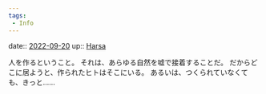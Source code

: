 ```yaml
---
tags:
 - Info
---
```


date:: [2022-09-20](Daily_Note/2022-09-20.md)
up:: [Harsa](Bar/Novel/Nacaria/Harsa.md)

人を作るということ。
それは、あらゆる自然を嘘で接着することだ。
だからどこに居ようと、作られたヒトはそこにいる。
あるいは、つくられていなくても、きっと……